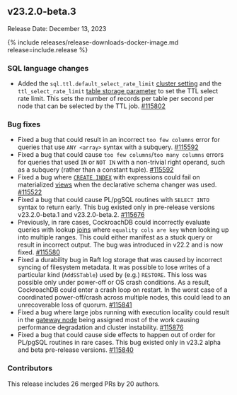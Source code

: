 ## v23.2.0-beta.3

Release Date: December 13, 2023

{% include releases/release-downloads-docker-image.md release=include.release %}

<h3 id="v23-2-0-beta-3-sql-language-changes">SQL language changes</h3>

- Added the `sql.ttl.default_select_rate_limit` [cluster setting](../v23.2/cluster-settings.html) and the `ttl_select_rate_limit` [table storage parameter](../v23.2/with-storage-parameter.html#table-parameters) to set the TTL select rate limit. This sets the number of records per table per second per node that can be selected by the TTL job. [#115802][#115802]

<h3 id="v23-2-0-beta-3-bug-fixes">Bug fixes</h3>

- Fixed a bug that could result in an incorrect `too few columns` error for queries that use `ANY <array>` syntax with a subquery. [#115592][#115592]
- Fixed a bug that could cause `too few columns`/`too many columns` errors for queries that used `IN` or `NOT IN` with a non-trivial right operand, such as a subquery (rather than a constant tuple). [#115592][#115592]
- Fixed a bug where [`CREATE INDEX`](../v23.2/create-index.html) with expressions could fail on materialized [views](../v23.2/views.html) when the declarative schema changer was used. [#115522][#115522]
- Fixed a bug that could cause PL/pgSQL routines with `SELECT INTO` syntax to return early. This bug existed only in pre-release versions v23.2.0-beta.1 and v23.2.0-beta.2. [#115676][#115676]
- Previously, in rare cases, CockroachDB could incorrectly evaluate queries with lookup [joins](../v23.2/joins.html) where `equality cols are key` when looking up into multiple ranges. This could either manifest as a stuck query or result in incorrect output. The bug was introduced in v22.2 and is now fixed. [#115580][#115580]
- Fixed a durability bug in Raft log storage that was caused by incorrect syncing of filesystem metadata. It was possible to lose writes of a particular kind (`AddSSTable`) used by (e.g.) `RESTORE`. This loss was possible only under power-off or OS crash conditions. As a result, CockroachDB could enter a crash loop on restart. In the worst case of a coordinated power-off/crash across multiple nodes, this could lead to an unrecoverable loss of quorum. [#115841][#115841]
- Fixed a bug where large jobs running with execution locality could result in the [gateway node](../v23.2/architecture/sql-layer.html#gateway-node) being assigned most of the work causing performance degradation and cluster instability. [#115876][#115876]
- Fixed a bug that could cause side effects to happen out of order for PL/pgSQL routines in rare cases. This bug existed only in v23.2 alpha and beta pre-release versions. [#115840][#115840]

<div class="release-note-contributors" markdown="1">

<h3 id="v23-2-0-beta-3-contributors">Contributors</h3>

This release includes 26 merged PRs by 20 authors.

</div>

[#115522]: https://github.com/cockroachdb/cockroach/pull/115522
[#115580]: https://github.com/cockroachdb/cockroach/pull/115580
[#115592]: https://github.com/cockroachdb/cockroach/pull/115592
[#115676]: https://github.com/cockroachdb/cockroach/pull/115676
[#115802]: https://github.com/cockroachdb/cockroach/pull/115802
[#115840]: https://github.com/cockroachdb/cockroach/pull/115840
[#115841]: https://github.com/cockroachdb/cockroach/pull/115841
[#115876]: https://github.com/cockroachdb/cockroach/pull/115876
